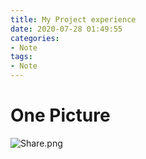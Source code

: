 ```yaml
---
title: My Project experience
date: 2020-07-28 01:49:55
categories:
- Note
tags:
- Note
---
```

# One Picture

![Share.png](https://s2.loli.net/2022/07/28/r7W1F8VOyv2CaTh.png)